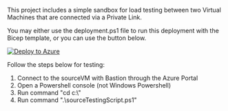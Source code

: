 This project includes a simple sandbox for load testing between two Virtual Machines that are connected via a Private Link.

You may either use the deployment.ps1 file to run this deployment with the Bicep template, or you can use the button below.

[![Deploy to Azure](https://aka.ms/deploytoazurebutton)](https://portal.azure.com/#create/Microsoft.Template/uri/https%3A%2F%2Fraw.githubusercontent.com%2Fjimgodden%2FPrivateLinkSandbox%2Fmain%2Fsrc%2Fmain.json)

Follow the steps below for testing:
1. Connect to the sourceVM with Bastion through the Azure Portal
2. Open a Powershell console (not Windows Powershell)
3. Run command "cd c:\\"
4. Run command ".\\sourceTestingScript.ps1"